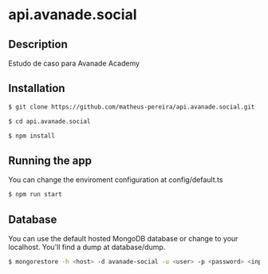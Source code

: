 # api.avanade.social

## Description

Estudo de caso para Avanade Academy

## Installation

```bash
$ git clone https://github.com/matheus-pereira/api.avanade.social.git
```

```bash
$ cd api.avanade.social
```

```bash
$ npm install
```
## Running the app

You can change the enviroment configuration at config/default.ts

```bash
$ npm run start
```

## Database

You can use the default hosted MongoDB database or change to your localhost. You'll find a dump at database/dump.

```bash
$ mongorestore -h <host> -d avanade-social -u <user> -p <password> <input db directory>
```